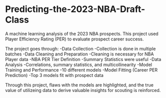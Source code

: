 # Predicting-the-2023-NBA-Draft-Class
A machine learning analysis of the 2023 NBA prospects. This project used Player Efficiency Rating (PER) to evaluate prospect career success.

The project goes through:
-Data Collection
  -Collection is done in multiple batches 
-Data Cleaning and Preparation
  -Cleaning is necessary for NBA Player data
-NBA PER Tier Definition
  -Summary Statistics were useful
-Data Analysis
  -Correlations, summary statistics, and multicollinearity
-Model Training and Performance
  -10 different models
-Model Fitting (Career PER Prediction)
  -Top 3 models fit with prospect data

Through this project, flaws with the models are highlighted, and the true value of utilizeing data to derive valuable insights for scouting is reinforced.
